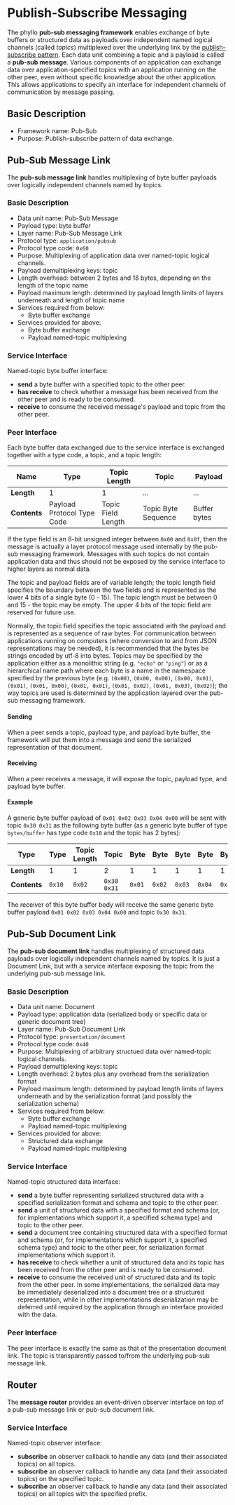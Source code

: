 # Publish-Subscribe Messaging

The phyllo __pub-sub messaging framework__ enables exchange of byte buffers or structured data as payloads over independent named logical channels (called _topics_) multiplexed over the underlying link by the [publish-subscribe pattern](https://en.wikipedia.org/wiki/Publish%E2%80%93subscribe_pattern). Each data unit combining a topic and a payload is called a __pub-sub message__. Various components of an application can exchange data over application-specified topics with an application running on the other peer, even without specific knowledge about the other application. This allows applications to specify an interface for independent channels of communication by message passing.


## Basic Description

- Framework name: Pub-Sub
- Purpose: Publish-subscribe pattern of data exchange.


## Pub-Sub Message Link

The __pub-sub message link__ handles multiplexing of byte buffer payloads over logically independent channels named by topics.

### Basic Description

- Data unit name: Pub-Sub Message
- Payload type: byte buffer
- Layer name: Pub-Sub Message Link
- Protocol type: `application/pubsub`
- Protocol type code: `0x60`
- Purpose: Multiplexing of application data over named-topic logical channels.
- Payload demultiplexing keys: topic
- Length overhead: between 2 bytes and 18 bytes, depending on the length of the topic name
- Payload maximum length: determined by payload length limits of layers underneath and length of topic name
- Services required from below:
    - Byte buffer exchange
- Services provided for above:
    - Byte buffer exchange
    - Payload named-topic multiplexing

### Service Interface

Named-topic byte buffer interface:

- __send__ a byte buffer with a specified topic to the other peer.
- __has receive__ to check whether a message has been received from the other peer and is ready to be consumed.
- __receive__ to consume the received message's payload and topic from the other peer.

### Peer Interface

Each byte buffer data exchanged due to the service interface is exchanged together with a type code, a topic, and a topic length:

| __Name__     | Type                       | Topic Length       | Topic               | Payload      |
| ------------ | -------------------------- | ------------------ | ------------------- | ------------ |
| __Length__   | 1                          | 1                  | ...                 | ...          |
| __Contents__ | Payload Protocol Type Code | Topic Field Length | Topic Byte Sequence | Buffer bytes |

If the type field is an 8-bit unsigned integer between `0x00` and `0x0f`, then the message is actually a layer protocol message used internally by the pub-sub messaging framework. Messages with such topics do not contain application data and thus should not be exposed by the service interface to higher layers as normal data.

The topic and payload fields are of variable length; the topic length field specifies the boundary between the two fields and is represented as the lower 4 bits of a single byte (0 - 15). The topic length must be between 0 and 15 - the topic may be empty. The upper 4 bits of the topic field are reserved for future use.

Normally, the topic field specifies the topic associated with the payload and is represented as a sequence of raw bytes. For communication between applications running on computers (where conversion to and from JSON representations may be needed), it is recommended that the bytes be strings encoded by utf-8 into bytes. Topics may be specified by the application either as a monolithic string (e.g. `"echo"` or `"ping"`) or as a hierarchical name path where each byte is a name in the namespace specified by the previous byte (e.g. `(0x00)`, `(0x00, 0x00)`, `(0x00, 0x01)`, `(0x01)`, `(0x01, 0x00)`, `(0x01, 0x01)`, `(0x01, 0x02)`, `(0x01, 0x03)`, `(0x02)`); the way topics are used is determined by the application layered over the pub-sub messaging framework.


#### Sending
When a peer sends a topic, payload type, and payload byte buffer, the framework will put them into a message and send the serialized representation of that document.

#### Receiving
When a peer receives a message, it will expose the topic, payload type, and payload byte buffer.

#### Example
A generic byte buffer payload of `0x01 0x02 0x03 0x04 0x00` will be sent with topic `0x30 0x31` as the following byte buffer (as a generic byte buffer of type `bytes/buffer` has type code `0x10` and the topic has 2 bytes):

| __Type__     | Type   | Topic Length | Topic       | Byte   | Byte   | Byte   | Byte   | Byte   |
| ------------ | ------ | ------------ | ----------- | ------ | ------ | ------ | ------ | ------ |
| __Length__   | 1      | 1            | 2           | 1      | 1      | 1      | 1      | 1      |
| __Contents__ | `0x10` | `0x02`       | `0x30 0x31` | `0x01` | `0x02` | `0x03` | `0x04` | `0x00` |

The receiver of this byte buffer body will receive the same generic byte buffer payload `0x01 0x02 0x03 0x04 0x00` and topic `0x30 0x31`.


## Pub-Sub Document Link

The __pub-sub document link__ handles multiplexing of structured data payloads over logically independent channels named by topics. It is just a Document Link, but with a service interface exposing the topic from the underlying pub-sub message link.

### Basic Description

- Data unit name: Document
- Payload type: application data (serialized body or specific data or generic document tree)
- Layer name: Pub-Sub Document Link
- Protocol type: `presentation/document`
- Protocol type code: `0x40`
- Purpose: Multiplexing of arbitrary structued data over named-topic logical channels.
- Payload demultiplexing keys: topic
- Length overhead: 2 bytes plus any overhead from the serialization format
- Payload maximum length: determined by payload length limits of layers underneath and by the serialization format (and possibly the serialization schema)
- Services required from below:
    - Byte buffer exchange
    - Payload named-topic multiplexing
- Services provided for above:
    - Structured data exchange
    - Payload named-topic multiplexing

### Service Interface

Named-topic structured data interface:

- __send__ a byte buffer representing serialized structured data with a specified serialization format and schema and topic to the other peer.
- __send__ a unit of structured data with a specified format and schema (or, for implementations which support it, a specified schema type) and topic to the other peer.
- __send__ a document tree containing structured data with a specified format and schema (or, for implementations which support it, a specified schema type) and topic to the other peer, for serialization format implementations which support it.
- __has receive__ to check whether a unit of structured data and its topic has been received from the other peer and is ready to be consumed.
- __receive__ to consume the received unit of structured data and its topic from the other peer. In some implementations, the serialized data may be immediately deserialized into a document tree or a structured representation, while in other implementations deserialization may be deferred until required by the application through an interface provided with the data.

### Peer Interface

The peer interface is exactly the same as that of the presentation document link. The topic is transparently passed to/from the underlying pub-sub message link.


## Router

The __message router__ provides an event-driven observer interface on top of a pub-sub message link or pub-sub document link.

### Service Interface

Named-topic observer interface:

- __subscribe__ an observer callback to handle any data (and their associated topics) on all topics.
- __subscribe__ an observer callback to handle any data (and their associated topics) on the specified topic.
- __subscribe__ an observer callback to handle any data (and their associated topics) on all topics with the specified prefix.
